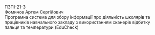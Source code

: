 ПЗПІ-21-3  
Фомичов Артем Сергійович  
Програмна система для збору інформації про діяльність школярів та працівників навчального закладу з використанням сканерів відбитку пальця та температури (EduCheck)  
